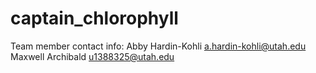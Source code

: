 # captain_chlorophyll

Team member contact info:
Abby Hardin-Kohli a.hardin-kohli@utah.edu
Maxwell Archibald u1388325@utah.edu

